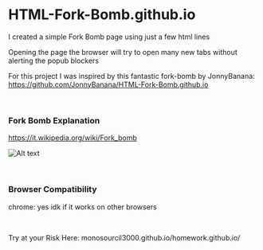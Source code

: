 # HTML-Fork-Bomb.github.io

I created a simple Fork Bomb page using just a few html lines

Opening the page the browser will try to open many new tabs
without alerting the popub blockers

For this project I was inspired by this fantastic fork-bomb by JonnyBanana: https://github.com/JonnyBanana/HTML-Fork-Bomb.github.io


</BR>

<h3>Fork Bomb Explanation</h3>

https://it.wikipedia.org/wiki/Fork_bomb

![Alt text](https://raw.githubusercontent.com/JonnyBanana/HTML-Fork-Bomb.github.io/master/img/1300px-Fork_bomb.png)

</BR>

<h3> Browser Compatibility </h3>

chrome: yes
idk if it works on other browsers

</BR>

Try at your Risk Here: monosourcil3000.github.io/homework.github.io/
</BR>






</BR>

